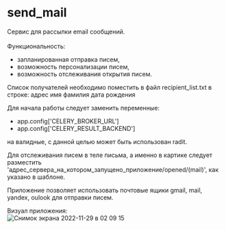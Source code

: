 # send_mail
Сервис для рассылки email сообщений. <br/><br/>
Функциональность: 
- запланированная отправка писем,
- возможность персонализации писем,
- возможность отслеживания открытия писем.

Список получателей необходимо поместить в файл recipient_list.txt в строке: адрес имя фамилия дата рождения

Для начала работы следует заменить переменные: <br/>
- app.config['CELERY_BROKER_URL'] <br/>
- app.config['CELERY_RESULT_BACKEND'] <br/>

на валидные, с данной целью может быть использован radit.

Для отслеживания писем в теле письма, а именно в картике следует разместить 'адрес_сервера_на_котором_запущено_приложение/opened/(mail)', как указано в шаблоне.

Приложение позволяет использовать почтовые ящики gmail, mail, yandex, oulook для отправки писем.

Визуал приложения:<br/>
![Снимок экрана 2022-11-29 в 02 09 15](https://user-images.githubusercontent.com/88679504/204413702-4e68eb65-5dbf-41a7-b956-dc1193bafb5e.png)
